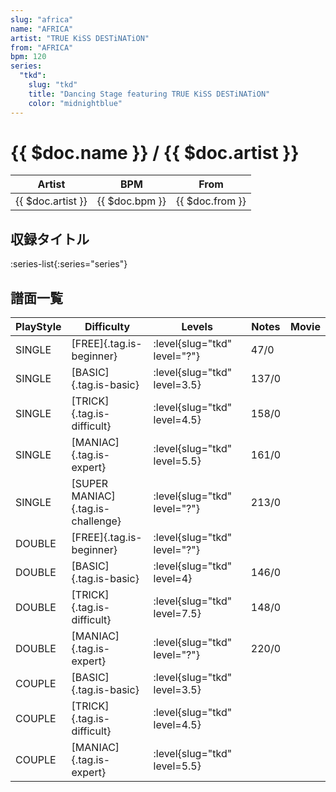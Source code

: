```yaml
---
slug: "africa"
name: "AFRICA"
artist: "TRUE KiSS DESTiNATiON"
from: "AFRICA"
bpm: 120
series:
  "tkd":
    slug: "tkd"
    title: "Dancing Stage featuring TRUE KiSS DESTiNATiON"
    color: "midnightblue"
---
```


# {{ $doc.name }} / {{ $doc.artist }}

|Artist|BPM|From|
|------|---|----|
|{{ $doc.artist }}|{{ $doc.bpm }}|{{ $doc.from }}|

## 収録タイトル

:series-list{:series="series"}

## 譜面一覧

|PlayStyle|Difficulty|Levels|Notes|Movie|
|---------|----------|------|-----|-----|
|SINGLE|[FREE]{.tag.is-beginner}|:level{slug="tkd" level="?"}|47/0||
|SINGLE|[BASIC]{.tag.is-basic}|:level{slug="tkd" level=3.5}|137/0||
|SINGLE|[TRICK]{.tag.is-difficult}|:level{slug="tkd" level=4.5}|158/0||
|SINGLE|[MANIAC]{.tag.is-expert}|:level{slug="tkd" level=5.5}|161/0||
|SINGLE|[SUPER MANIAC]{.tag.is-challenge}|:level{slug="tkd" level="?"}|213/0||
|DOUBLE|[FREE]{.tag.is-beginner}|:level{slug="tkd" level="?"}|||
|DOUBLE|[BASIC]{.tag.is-basic}|:level{slug="tkd" level=4}|146/0||
|DOUBLE|[TRICK]{.tag.is-difficult}|:level{slug="tkd" level=7.5}|148/0||
|DOUBLE|[MANIAC]{.tag.is-expert}|:level{slug="tkd" level="?"}|220/0||
|COUPLE|[BASIC]{.tag.is-basic}|:level{slug="tkd" level=3.5}|||
|COUPLE|[TRICK]{.tag.is-difficult}|:level{slug="tkd" level=4.5}|||
|COUPLE|[MANIAC]{.tag.is-expert}|:level{slug="tkd" level=5.5}|||
